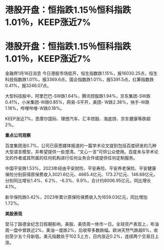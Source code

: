 # 港股开盘：恒指跌1.15％恒科指跌1.01％，KEEP涨近7%

# 港股开盘：恒指跌1.15％恒科指跌1.01％，KEEP涨近7%

金融界1月16日消息
今日港股市场低开，恒生指数跌1.15%，报16030.25点，恒生科技指数跌1.01%，报3369.6点，国企指数跌1.01%，报5391.5点，红筹指数跌0.41%，报3246.07点。

大型科技股中，阿里巴巴-SW跌1.64%，腾讯控股跌1.94%，京东集团-SW跌0.41%，小米集团-W跌0.85%，网易-S平开，美团-
W跌2.38%，快手-W跌1.18%，哔哩哔哩-W跌0.18%。

KEEP涨近7%，思摩尔国际、理想汽车、汇丰控股、海底捞、京东健康等跌超2%。

**重点公司观察**

百度集团涨0.7%，公司已获悉媒体报道的一篇学术论文提到包括百度研发的几种大型语言模型，并希望提供一些澄清。“文心一言”可供公众使用。百度未与学术论文的作者或其所属的任何机构进行任何业务合作或提供任何定制服务。

中国平安跌1.53%，2023年经由平安财险、平安寿险、平安养老保险、平安健康保险分别获得原保费收入3021.6亿元、4665.4亿元、173.27亿元、146.68亿元，分别同比增长1.4%、6.2%、-6.3%、9.9%，合计约8006.95亿元，同比增长4.1%。

新华保险跌0.42%，2023年累计原保险保费收入为1659.03亿元，同比增加1.72%。

**美股表现**

受马丁路德金纪念日假期影响，美股、美债周一休市一日。全球资产表现上，布油周一盘中曾跌近2%，美油一度跌2%，后收窄多数跌幅。欧洲天然气跌超6%，收创至少五个月新低。美元指数处于102.5上方，日内涨近0.2%，连续两个交易日上涨。

